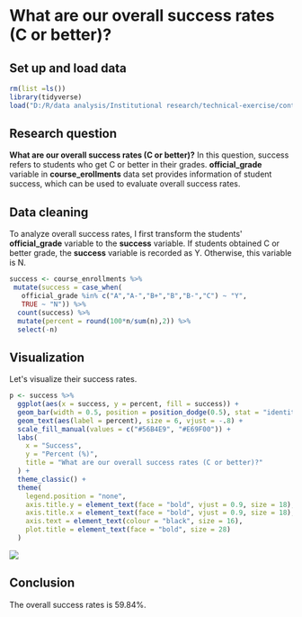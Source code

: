 # What are our overall success rates (C or better)?

## Set up and load data



```r
rm(list =ls())
library(tidyverse)
load("D:/R/data analysis/Institutional research/technical-exercise/content/docs/data_230220_2216.Rdata")
```

## Research question

**What are our overall success rates (C or better)?**
In this question, success refers to students who get C or better in their grades.
**official_grade** variable in **course_erollments** data set provides information of student success, which can be used to evaluate overall success rates.


## Data cleaning

To analyze overall success rates, I first transform the students' **official_grade** variable to the **success** variable. If students obtained C or better grade, the **success** variable is recorded as Y. Otherwise, this variable is N.


```r
success <- course_enrollments %>%
 mutate(success = case_when(
   official_grade %in% c("A","A-","B+","B","B-","C") ~ "Y",
   TRUE ~ "N")) %>%
  count(success) %>%
  mutate(percent = round(100*n/sum(n),2)) %>%
  select(-n)
```

## Visualization
Let's visualize their success rates.


```r
p <- success %>% 
  ggplot(aes(x = success, y = percent, fill = success)) +
  geom_bar(width = 0.5, position = position_dodge(0.5), stat = "identity") +
  geom_text(aes(label = percent), size = 6, vjust = -.8) +
  scale_fill_manual(values = c("#56B4E9", "#E69F00")) +
  labs(
    x = "Success",
    y = "Percent (%)",
    title = "What are our overall success rates (C or better)?"
  ) +
  theme_classic() +
  theme(
    legend.position = "none",
    axis.title.y = element_text(face = "bold", vjust = 0.9, size = 18),
    axis.title.x = element_text(face = "bold", vjust = 0.9, size = 18),
    axis.text = element_text(colour = "black", size = 16),
    plot.title = element_text(face = "bold", size = 28)
  ) 
```



![](/images/p.png)
## Conclusion

The overall success rates is 59.84%.
